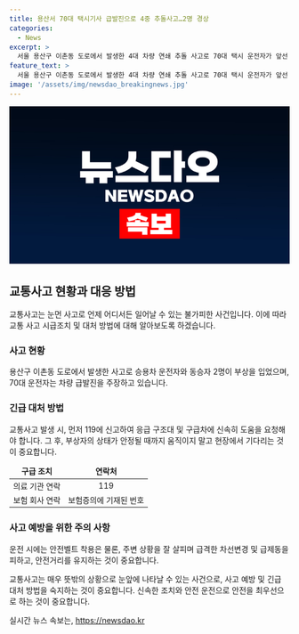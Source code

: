 ```yaml
---
title: 용산서 70대 택시기사 급발진으로 4중 추돌사고…2명 경상
categories:
  - News
excerpt: >
  서울 용산구 이촌동 도로에서 발생한 4대 차량 연쇄 추돌 사고로 70대 택시 운전자가 앞선 차량을 들이받아 발생한 사고로 인해 50대 운전자와 80대 여성 2명이 부상을 입고 병원으로 옮겨졌다. 운전자는 급발진을 주장하고 경찰은 사고 경위를 조사 중이다. (출처: )
feature_text: >
  서울 용산구 이촌동 도로에서 발생한 4대 차량 연쇄 추돌 사고로 70대 택시 운전자가 앞선 차량을 들이받아 발생한 사고로 인해 50대 운전자와 80대 여성 2명이 부상을 입고 병원으로 옮겨졌다. 운전자는 급발진을 주장하고 경찰은 사고 경위를 조사 중이다. (출처: )
image: '/assets/img/newsdao_breakingnews.jpg'
---
```


<p><img src="/assets/img/newsdao_breakingnews.jpg" alt="koreaapp 속보" /></p>

<h2 data-ke-size="size26">교통사고 현황과 대응 방법</h2>

<p data-ke-size="size16">교통사고는 눈먼 사고로 언제 어디서든 일어날 수 있는 불가피한 사건입니다. 이에 따라 교통 사고 시급조치 및 대처 방법에 대해 알아보도록 하겠습니다.</p>

<h3>사고 현황</h3>

<p data-ke-size="size16">용산구 이촌동 도로에서 발생한 사고로 승용차 운전자와 동승자 2명이 부상을 입었으며, 70대 운전자는 차량 급발진을 주장하고 있습니다. </p>

<h3>긴급 대처 방법</h3>

<p data-ke-size="size16">교통사고 발생 시, 먼저 119에 신고하여 응급 구조대 및 구급차에 신속히 도움을 요청해야 합니다. 그 후, 부상자의 상태가 안정될 때까지 움직이지 말고 현장에서 기다리는 것이 중요합니다.</p>

<table>
<thead>
<tr>
<td style="text-align: center; height: 17px;"><b>구급 조치</b></td>
<td style="text-align: center; height: 17px;"><b>연락처</b></td>
</tr>
</thead>
<tbody>
<tr>
<td style="text-align: center; height: 17px;">의료 기관 연락</td>
<td style="text-align: center; height: 17px;">119</td>
</tr>
<tr>
<td style="text-align: center; height: 17px;">보험 회사 연락</td>
<td style="text-align: center; height: 17px;">보험증의에 기재된 번호</td>
</tr>
</tbody>
</table>

<h3>사고 예방을 위한 주의 사항</h3>

<p data-ke-size="size16">운전 시에는 안전벨트 착용은 물론, 주변 상황을 잘 살피며 급격한 차선변경 및 급제동을 피하고, 안전거리를 유지하는 것이 중요합니다.</p>

<p data-ke-size="size16">교통사고는 매우 뜻밖의 상황으로 눈앞에 나타날 수 있는 사건으로, 사고 예방 및 긴급 대처 방법을 숙지하는 것이 중요합니다. 신속한 조치와 안전 운전으로 안전을 최우선으로 하는 것이 중요합니다.</p>
실시간 뉴스 속보는, <a href="https://newsdao.kr" rel="dofollow">https://newsdao.kr</a>


